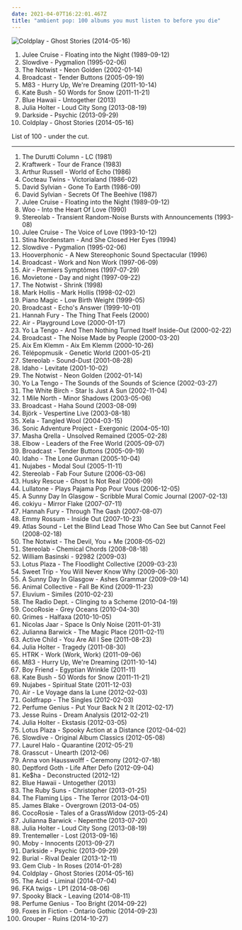 ```yaml
---
date: 2021-04-07T16:22:01.467Z
title: "ambient pop: 100 albums you must listen to before you die"
---
```

![Coldplay - Ghost Stories (2014-05-16)](http://coverartarchive.org/release/49dab146-5393-4686-bb79-efbb1fa43648/22395430275-500.jpg "Coldplay - Ghost Stories (2014-05-16)")
<ol class="albums">
<li data-cover="http://coverartarchive.org/release/653617f7-c764-4f52-a4ba-e6a130a6c87d/5409164245-500.jpg" data-tags="twin peaks, dream pop" role="button">Julee Cruise - Floating into the Night (1989-09-12)</li>
<li data-cover="https://img.discogs.com/fFoc3CnP3PL9Vpv3wihBhmRg83Y=/fit-in/600x600/filters:strip_icc():format(jpeg):mode_rgb():quality(90)/discogs-images/R-584370-1217716047.jpeg.jpg" data-tags="shoegaze, ambient, dream pop" role="button">Slowdive - Pygmalion (1995-02-06)</li>
<li data-cover="http://coverartarchive.org/release/11ab3e8d-b88b-44c0-9dd8-bbab70dd8e18/16320030785-500.jpg" data-tags="electronic, indie rock, indie, indie pop" role="button">The Notwist - Neon Golden (2002-01-14)</li>
<li data-cover="https://img.discogs.com/x5XWYaU2aOnpU8xbFKnUgoK6g30=/fit-in/600x603/filters:strip_icc():format(jpeg):mode_rgb():quality(90)/discogs-images/R-1697338-1393017938-1651.jpeg.jpg" data-tags="indie, electronic, psychedelic, dream pop, warp" role="button">Broadcast - Tender Buttons (2005-09-19)</li>
<li data-cover="http://coverartarchive.org/release/0b87ebcf-216b-4255-9c19-93c12861f173/1900040046-500.jpg" data-tags="electronic, dream pop, shoegaze" role="button">M83 - Hurry Up, We're Dreaming (2011-10-14)</li>
<li data-cover="http://coverartarchive.org/release/4518b2c0-0091-4780-b31e-6dfc7e1d9cd5/21132684376-500.jpg" data-tags="alternative, art pop, winter" role="button">Kate Bush - 50 Words for Snow (2011-11-21)</li>
<li data-cover="http://coverartarchive.org/release/d34a9b58-41c8-4906-865f-2b32f6ae5cb3/3625811134-500.jpg" data-tags="experimental, indie electronic, ambient pop, indietronica, art pop, arbutus records, alternative-indie rock" role="button">Blue Hawaii - Untogether (2013)</li>
<li data-cover="http://coverartarchive.org/release/9d1dc16a-a854-4589-b78b-f008af493aac/4871200031-500.jpg" data-tags="art pop, chamber pop" role="button">Julia Holter - Loud City Song (2013-08-19)</li>
<li data-cover="http://coverartarchive.org/release/d1b10da9-c1df-4619-9c5c-da7599df5b56/6830297851-500.jpg" data-tags="electronic, experimental, neo-psychedelia" role="button">Darkside - Psychic (2013-09-29)</li>
<li data-cover="http://coverartarchive.org/release/49dab146-5393-4686-bb79-efbb1fa43648/22395430275-500.jpg" data-tags="pop, electronic, alternative, alternative rock, coldplay" role="button">Coldplay - Ghost Stories (2014-05-16)</li>
</ol>
List of 100 - under the cut.
<!-- more -->

_________________

<ol class="albums">
<li data-cover="https://img.discogs.com/Hc3Lr9iR3rAgpj4nJ01o24ElIs8=/fit-in/600x596/filters:strip_icc():format(jpeg):mode_rgb():quality(90)/discogs-images/R-1639092-1360620307-4826.jpeg.jpg" data-tags="post-punk, 80s" role="button">
The Durutti Column - LC (1981)
</li>
<li data-cover="https://img.discogs.com/A1aXIi-wB9YcejTWj5CsKzpEDlg=/fit-in/348x345/filters:strip_icc():format(jpeg):mode_rgb():quality(90)/discogs-images/R-1199803-1200227896.jpeg.jpg" data-tags="electro" role="button">
Kraftwerk - Tour de France (1983)
</li>
<li data-cover="https://via.placeholder.com/450" data-tags="experimental" role="button">
Arthur Russell - World of Echo (1986)
</li>
<li data-cover="http://coverartarchive.org/release/c53d6f73-a312-457a-bafd-2d38ec4d1cce/8216198322-500.jpg" data-tags="dream pop, ethereal" role="button">
Cocteau Twins - Victorialand (1986-02)
</li>
<li data-cover="https://img.discogs.com/7-W0HZhdpSSp7VvdQrY76toUBXk=/fit-in/600x537/filters:strip_icc():format(jpeg):mode_rgb():quality(90)/discogs-images/R-742171-1497198163-8718.jpeg.jpg" data-tags="ambient" role="button">
David Sylvian - Gone To Earth (1986-09)
</li>
<li data-cover="https://img.discogs.com/3y1hHqQsggU7DxoBd6OVU2hGALE=/fit-in/200x196/filters:strip_icc():format(jpeg):mode_rgb():quality(90)/discogs-images/R-1993054-1257289377.jpeg.jpg" data-tags="80s, ambient" role="button">
David Sylvian - Secrets Of The Beehive (1987)
</li>
<li data-cover="http://coverartarchive.org/release/653617f7-c764-4f52-a4ba-e6a130a6c87d/5409164245-500.jpg" data-tags="twin peaks, dream pop" role="button">
Julee Cruise - Floating into the Night (1989-09-12)
</li>
<li data-cover="http://coverartarchive.org/release/530857f6-341e-4dd0-83e8-4c53bea9880f/26987481904-500.jpg" data-tags="chill, ambient, ambient pop, new age, folktronica, psychedelic folk, avant-folk" role="button">
Woo - Into the Heart Of Love (1990)
</li>
<li data-cover="https://img.discogs.com/SDM2sRMTqu6GNhemc3LFvcypXos=/fit-in/600x602/filters:strip_icc():format(jpeg):mode_rgb():quality(90)/discogs-images/R-2370269-1280077484.jpeg.jpg" data-tags="post-rock" role="button">
Stereolab - Transient Random-Noise Bursts with Announcements (1993-08)
</li>
<li data-cover="https://img.discogs.com/6wtOLY3PPCqcrMKIKiJBMByR43I=/fit-in/600x583/filters:strip_icc():format(jpeg):mode_rgb():quality(90)/discogs-images/R-378317-1493954540-3217.jpeg.jpg" data-tags="dream pop, twin peaks" role="button">
Julee Cruise - The Voice of Love (1993-10-12)
</li>
<li data-cover="http://coverartarchive.org/release/5c429421-ed50-3199-aeef-514590fa67e0/8355594906-500.jpg" data-tags="swedish, female vocalists, acoustic" role="button">
Stina Nordenstam - And She Closed Her Eyes (1994)
</li>
<li data-cover="https://img.discogs.com/fFoc3CnP3PL9Vpv3wihBhmRg83Y=/fit-in/600x600/filters:strip_icc():format(jpeg):mode_rgb():quality(90)/discogs-images/R-584370-1217716047.jpeg.jpg" data-tags="shoegaze, ambient, dream pop" role="button">
Slowdive - Pygmalion (1995-02-06)
</li>
<li data-cover="http://coverartarchive.org/release/e74a9244-b5b4-3f25-8526-f9fb31fe52f7/11004417052-500.jpg" data-tags="trip-hop" role="button">
Hooverphonic - A New Stereophonic Sound Spectacular (1996)
</li>
<li data-cover="http://coverartarchive.org/release/09d62aa5-a265-4cb2-b3e4-da80c0e60d9d/6009849109-500.jpg" data-tags="electronic, dream pop, indie, psychedelic, 90s" role="button">
Broadcast - Work and Non Work (1997-06-09)
</li>
<li data-cover="http://coverartarchive.org/release/a8820a55-fd21-4300-880a-663799d7e4eb/27151523699-500.jpg" data-tags="electronic" role="button">
Air - Premiers Symptômes (1997-07-29)
</li>
<li data-cover="https://img.discogs.com/SjwUD1XNHukw7e5EOdnD-NHkGrg=/fit-in/292x299/filters:strip_icc():format(jpeg):mode_rgb():quality(90)/discogs-images/R-567121-1160252283.jpeg.jpg" data-tags="post-rock, ambient pop, slowcore, for rainy days, days and nights, fart psyche" role="button">
Movietone - Day and night (1997-09-22)
</li>
<li data-cover="http://coverartarchive.org/release/8c989d84-6f3e-4979-83a4-13080b9d1f5d/26402415318-500.jpg" data-tags="indie rock, alternative" role="button">
The Notwist - Shrink (1998)
</li>
<li data-cover="https://img.discogs.com/cKxp04B3FUpkkN8mBZD5TG9HnDY=/fit-in/600x609/filters:strip_icc():format(jpeg):mode_rgb():quality(90)/discogs-images/R-385383-1493860512-1421.jpeg.jpg" data-tags="experimental, post-rock" role="button">
Mark Hollis - Mark Hollis (1998-02-02)
</li>
<li data-cover="https://img.discogs.com/yqJjNzvm_FIXqlpGVzxSKh2m38g=/fit-in/600x600/filters:strip_icc():format(jpeg):mode_rgb():quality(90)/discogs-images/R-309157-1288348316.jpeg.jpg" data-tags="indie rock, post-rock, shoegaze" role="button">
Piano Magic - Low Birth Weight (1999-05)
</li>
<li data-cover="https://img.discogs.com/uAijLGtWlJXfh--0l2ljVkXPBrk=/fit-in/600x600/filters:strip_icc():format(jpeg):mode_rgb():quality(90)/discogs-images/R-3668-1468409952-1004.jpeg.jpg" data-tags="electronic, electronica, indie rock, indie electronic, post-rock, downtempo, druggy, ambient pop, psychedelic pop, dreamy, reflective, atmospheric, whimsical, late night, dream pop, clinical, literate, ethereal, fractured, wry, dramatic, introspection, reflection, eerie, hypnotic, spacey, psychedelic rock, trippy, sophisticated, poignant, detached, playful, sunday afternoon, sweet, solitude, delicate, light, background music, nocturnal, imagination, avant-pop, refined, stylish, wintry, hanging out, restrained, sparkling, circular, innocent, spiked-candy radio, space-age, retro-futuristic, julian house album art, ashich party" role="button">
Broadcast - Echo's Answer (1999-10-01)
</li>
<li data-cover="http://coverartarchive.org/release/20fd8611-cffc-4a60-86c8-165e8a48100e/21747393696-500.jpg" data-tags="ethereal, music to drown in" role="button">
Hannah Fury - The Thing That Feels (2000)
</li>
<li data-cover="https://img.discogs.com/4GIwxuXIOoVGrQ5ACZIQngfMHls=/fit-in/600x598/filters:strip_icc():format(jpeg):mode_rgb():quality(90)/discogs-images/R-3311614-1498923162-2560.jpeg.jpg" data-tags="chill, eerie" role="button">
Air - Playground Love (2000-01-17)
</li>
<li data-cover="http://coverartarchive.org/release/34c51172-d643-4cc7-81ac-cd06817aadbf/15059787553-500.jpg" data-tags="indie rock, mellow" role="button">
Yo La Tengo - And Then Nothing Turned Itself Inside-Out (2000-02-22)
</li>
<li data-cover="https://img.discogs.com/Wb2clSHhJ4_ZOv69eP7kTPBiBOw=/fit-in/600x604/filters:strip_icc():format(jpeg):mode_rgb():quality(90)/discogs-images/R-3194-1145339641.jpeg.jpg" data-tags="electronica, warp" role="button">
Broadcast - The Noise Made by People (2000-03-20)
</li>
<li data-cover="http://coverartarchive.org/release/287b657f-7e81-4eea-8021-12b8c25d8040/1096834667-500.jpg" data-tags="ambient" role="button">
Aix Em Klemm - Aix Em Klemm (2000-10-26)
</li>
<li data-cover="http://coverartarchive.org/release/51622cb0-251f-4cf8-8e1c-79a27c340e24/4049466485-500.jpg" data-tags="electronic, chillout, downtempo, trip-hop" role="button">
Télépopmusik - Genetic World (2001-05-21)
</li>
<li data-cover="https://img.discogs.com/wkN18i8yFdEXOUyFOSK9vFfvQaA=/fit-in/600x597/filters:strip_icc():format(jpeg):mode_rgb():quality(90)/discogs-images/R-188570-1221493460.jpeg.jpg" data-tags="post-rock" role="button">
Stereolab - Sound-Dust (2001-08-28)
</li>
<li data-cover="https://img.discogs.com/tGAMzIjlOdjK8PTwgGTgcF6noZU=/fit-in/600x597/filters:strip_icc():format(jpeg):mode_rgb():quality(90)/discogs-images/R-512240-1177092885.jpeg.jpg" data-tags="indie, rock, ambient pop, art pop" role="button">
Idaho - Levitate (2001-10-02)
</li>
<li data-cover="http://coverartarchive.org/release/11ab3e8d-b88b-44c0-9dd8-bbab70dd8e18/16320030785-500.jpg" data-tags="electronic, indie rock, indie, indie pop" role="button">
The Notwist - Neon Golden (2002-01-14)
</li>
<li data-cover="http://coverartarchive.org/release/a880e2ec-176b-4b65-9883-841886668053/9454263240-500.jpg" data-tags="instrumental" role="button">
Yo La Tengo - The Sounds of the Sounds of Science (2002-03-27)
</li>
<li data-cover="https://img.discogs.com/i9584y28ConNp5D5Dh_AIYB996g=/fit-in/474x472/filters:strip_icc():format(jpeg):mode_rgb():quality(90)/discogs-images/R-1030535-1207227733.jpeg.jpg" data-tags="slowcore, post-rock, ambient pop" role="button">
The White Birch - Star Is Just A Sun (2002-11-04)
</li>
<li data-cover="http://coverartarchive.org/release/425cda05-7b04-43bb-8f5a-c5b60939a899/5777694727-500.jpg" data-tags="indie, post-rock, ba da bing" role="button">
1 Mile North - Minor Shadows (2003-05-06)
</li>
<li data-cover="http://coverartarchive.org/release/1216e686-0799-4615-9e41-82473842ce07/2626806537-500.jpg" data-tags="electronica, indie, experimental, dream pop" role="button">
Broadcast - Haha Sound (2003-08-09)
</li>
<li data-cover="https://img.discogs.com/R8QXLt_s-A_qPTUG06Xi7s_7-Y8=/fit-in/600x515/filters:strip_icc():format(jpeg):mode_rgb():quality(90)/discogs-images/R-4494958-1366844927-8545.jpeg.jpg" data-tags="female vocalists" role="button">
Björk - Vespertine Live (2003-08-18)
</li>
<li data-cover="https://img.discogs.com/-rmmyFSKLFBiWI2fPk86SOfinto=/fit-in/600x537/filters:strip_icc():format(jpeg):mode_rgb():quality(90)/discogs-images/R-238366-1508099331-7910.jpeg.jpg" data-tags="ambient" role="button">
Xela - Tangled Wool (2004-03-15)
</li>
<li data-cover="https://img.discogs.com/woVB7wJzBvIjd6HyG1YVHmUX1D8=/fit-in/600x528/filters:strip_icc():format(jpeg):mode_rgb():quality(90)/discogs-images/R-2392252-1285625791.jpeg.jpg" data-tags="chillout, ambient, newage, new age and ambient" role="button">
Sonic Adventure Project - Exergonic (2004-05-10)
</li>
<li data-cover="https://img.discogs.com/Mhr0gD1lVTpLJ-vc2iGlm6hBNSY=/fit-in/600x600/filters:strip_icc():format(jpeg):mode_rgb():quality(90)/discogs-images/R-399791-1165617182.jpeg.jpg" data-tags="ambient pop, morr music" role="button">
Masha Qrella - Unsolved Remained (2005-02-28)
</li>
<li data-cover="http://coverartarchive.org/release/7b62c161-6a50-3393-a5c2-c346c5a15a0d/26560719952-500.jpg" data-tags="rock, britpop" role="button">
Elbow - Leaders of the Free World (2005-09-07)
</li>
<li data-cover="https://img.discogs.com/x5XWYaU2aOnpU8xbFKnUgoK6g30=/fit-in/600x603/filters:strip_icc():format(jpeg):mode_rgb():quality(90)/discogs-images/R-1697338-1393017938-1651.jpeg.jpg" data-tags="indie, electronic, psychedelic, dream pop, warp" role="button">
Broadcast - Tender Buttons (2005-09-19)
</li>
<li data-cover="https://img.discogs.com/zqKiCDF5IinbqIA6xOZU2lp4L34=/fit-in/395x350/filters:strip_icc():format(jpeg):mode_rgb():quality(90)/discogs-images/R-746091-1154553246.jpeg.jpg" data-tags="ambient pop, dream pop, melancholy, art pop" role="button">
Idaho - The Lone Gunman (2005-10-04)
</li>
<li data-cover="http://coverartarchive.org/release/9f3a4a9b-5741-4a3b-9350-10940ce8bbf3/22229285708-500.jpg" data-tags="chillout, hip-hop, instrumental" role="button">
Nujabes - Modal Soul (2005-11-11)
</li>
<li data-cover="https://via.placeholder.com/450" data-tags="post-rock, amn 2006, indie pop, emusic" role="button">
Stereolab - Fab Four Suture (2006-03-06)
</li>
<li data-cover="https://img.discogs.com/iCPdPnfWNtr23gzqCpSNdXWLMOY=/fit-in/600x600/filters:strip_icc():format(jpeg):mode_rgb():quality(90)/discogs-images/R-888565-1370121938-7859.jpeg.jpg" data-tags="alternative, downtempo" role="button">
Husky Rescue - Ghost Is Not Real (2006-09)
</li>
<li data-cover="http://coverartarchive.org/release/db787c14-a57c-4c99-a314-5a4377b40990/8897731704-500.jpg" data-tags="electronic melodic" role="button">
Lullatone - Plays Pajama Pop Pour Vous (2006-12-05)
</li>
<li data-cover="http://coverartarchive.org/release/394a7c3b-63b5-4029-a080-976ad20fee73/9571752845-500.jpg" data-tags="shoegaze" role="button">
A Sunny Day In Glasgow - Scribble Mural Comic Journal (2007-02-13)
</li>
<li data-cover="http://coverartarchive.org/release/e0454682-a083-453a-ad6f-61bc4d866345/3705099190-500.jpg" data-tags="japanese, ambient pop, new weird japan, chillout, electronica, ambient, experimental, easy listening, dream pop" role="button">
cokiyu - Mirror Flake (2007-07-11)
</li>
<li data-cover="https://img.discogs.com/mlqlmJcBoErSPvGnR7arWK58sMQ=/fit-in/240x240/filters:strip_icc():format(jpeg):mode_rgb():quality(90)/discogs-images/R-1314444-1208912306.jpeg.jpg" data-tags="ethereal" role="button">
Hannah Fury - Through The Gash (2007-08-07)
</li>
<li data-cover="https://img.discogs.com/-5QRxxbpi2qcklaC8gbJBgGT_Yk=/fit-in/594x595/filters:strip_icc():format(jpeg):mode_rgb():quality(90)/discogs-images/R-1944729-1368277088-3670.jpeg.jpg" data-tags="pop, mellow, female vocalist, emmy rossum" role="button">
Emmy Rossum - Inside Out (2007-10-23)
</li>
<li data-cover="http://coverartarchive.org/release/0abc19a9-af51-41c5-88e3-0dd4a5f40ae8/27829592789-500.jpg" data-tags="00s" role="button">
Atlas Sound - Let the Blind Lead Those Who Can See but Cannot Feel (2008-02-18)
</li>
<li data-cover="http://coverartarchive.org/release/a9392213-eb4c-3872-8965-25386a97ad7d/16320043245-500.jpg" data-tags="indie" role="button">
The Notwist - The Devil, You + Me (2008-05-02)
</li>
<li data-cover="https://img.discogs.com/qCPATWg5xOhhsoUkUZ36dlYlKFE=/fit-in/595x600/filters:strip_icc():format(jpeg):mode_rgb():quality(90)/discogs-images/R-1789141-1243419380.jpeg.jpg" data-tags="post-rock" role="button">
Stereolab - Chemical Chords (2008-08-18)
</li>
<li data-cover="http://coverartarchive.org/release/81f85cc7-f015-4eea-9af6-d38bcc589e19/7892784186-500.jpg" data-tags="ambient, drone" role="button">
William Basinski - 92982 (2009-03)
</li>
<li data-cover="https://img.discogs.com/AQHx18Dzue4JUc_wJaMXO-VsPD8=/fit-in/500x500/filters:strip_icc():format(jpeg):mode_rgb():quality(90)/discogs-images/R-1691931-1237249077.jpeg.jpg" data-tags="dream pop" role="button">
Lotus Plaza - The Floodlight Collective (2009-03-23)
</li>
<li data-cover="http://coverartarchive.org/release/01bd9e78-c8c8-4f06-a667-64d04bcf3267/16796743992-500.jpg" data-tags="dream pop, indie pop" role="button">
Sweet Trip - You Will Never Know Why (2009-06-30)
</li>
<li data-cover="http://coverartarchive.org/release/f2adb6b7-f213-479a-87f1-ef3d2bb19a38/9147479035-500.jpg" data-tags="shoegaze, dream pop" role="button">
A Sunny Day In Glasgow - Ashes Grammar (2009-09-14)
</li>
<li data-cover="http://coverartarchive.org/release/54298fd8-e674-4211-8fb5-f9ca3403cf31/4298641916-500.jpg" data-tags="neo-psychedelia" role="button">
Animal Collective - Fall Be Kind (2009-11-23)
</li>
<li data-cover="http://coverartarchive.org/release/eef9ac5e-a475-4edf-be66-44d2e58a6623/24707467686-500.jpg" data-tags="ambient" role="button">
Eluvium - Similes (2010-02-23)
</li>
<li data-cover="http://coverartarchive.org/release/cc6f7a05-e1c4-4039-9eb3-8c8ccd37e6b1/13919864002-500.jpg" data-tags="indie pop, shoegaze" role="button">
The Radio Dept. - Clinging to a Scheme (2010-04-19)
</li>
<li data-cover="http://coverartarchive.org/release/a29ce30f-9b97-347f-89cf-eeec57174ac0/5227604030-500.jpg" data-tags="freak folk" role="button">
CocoRosie - Grey Oceans (2010-04-30)
</li>
<li data-cover="http://coverartarchive.org/release/d12fe86c-4e91-4b2f-98ca-c7045c195a3b/6735333223-500.jpg" data-tags="dream pop, experimental" role="button">
Grimes - Halfaxa (2010-10-05)
</li>
<li data-cover="http://coverartarchive.org/release/d2022e3f-c22f-45c9-a1ab-4b2094d65719/23945397989-500.jpg" data-tags="electronic, electronica, minimal" role="button">
Nicolas Jaar - Space Is Only Noise (2011-01-31)
</li>
<li data-cover="http://coverartarchive.org/release/05fe8137-9c10-3486-933e-4c6abf32ae96/18818026407-500.jpg" data-tags="ambient, dream pop" role="button">
Julianna Barwick - The Magic Place (2011-02-11)
</li>
<li data-cover="http://coverartarchive.org/release/560d4328-550c-40af-a2fc-f2a2b10328b4/2215573326-500.jpg" data-tags="ambient, dream pop" role="button">
Active Child - You Are All I See (2011-08-23)
</li>
<li data-cover="http://coverartarchive.org/release/0332860a-c980-4b54-9a08-b1229ee48cc2/4871372292-500.jpg" data-tags="experimental" role="button">
Julia Holter - Tragedy (2011-08-30)
</li>
<li data-cover="http://coverartarchive.org/release/178a02ba-fe9a-4be1-a747-303faac35388/8156839578-500.jpg" data-tags="electronic" role="button">
HTRK - Work (Work, Work) (2011-09-06)
</li>
<li data-cover="http://coverartarchive.org/release/0b87ebcf-216b-4255-9c19-93c12861f173/1900040046-500.jpg" data-tags="electronic, dream pop, shoegaze" role="button">
M83 - Hurry Up, We're Dreaming (2011-10-14)
</li>
<li data-cover="https://img.discogs.com/Cz41y4S-Tj_fjokyoT9rSwEwVNs=/fit-in/600x600/filters:strip_icc():format(jpeg):mode_rgb():quality(90)/discogs-images/R-3409377-1329292353.jpeg.jpg" data-tags="ambient pop" role="button">
Boy Friend - Egyptian Wrinkle (2011-11)
</li>
<li data-cover="http://coverartarchive.org/release/4518b2c0-0091-4780-b31e-6dfc7e1d9cd5/21132684376-500.jpg" data-tags="alternative, art pop, winter" role="button">
Kate Bush - 50 Words for Snow (2011-11-21)
</li>
<li data-cover="http://coverartarchive.org/release/5ce26deb-207e-49d4-8054-e79184e1456b/4799003889-500.jpg" data-tags="hip-hop, jazz, japanese, downtempo" role="button">
Nujabes - Spiritual State (2011-12-03)
</li>
<li data-cover="http://coverartarchive.org/release/ddb25c48-6683-484d-a7ed-9f3cc5c649ec/3325005621-500.jpg" data-tags="electronic" role="button">
Air - Le Voyage dans la Lune (2012-02-03)
</li>
<li data-cover="https://img.discogs.com/lhXM99XSk5_uBW_B3SBU3hpTprw=/fit-in/491x500/filters:strip_icc():format(jpeg):mode_rgb():quality(90)/discogs-images/R-3300050-1324799991.jpeg.jpg" data-tags="synthpop, glam rock, electronic, folktronica" role="button">
Goldfrapp - The Singles (2012-02-03)
</li>
<li data-cover="https://img.discogs.com/9A1u-YB8JBJws-qW94NDEiN9vC0=/fit-in/225x224/filters:strip_icc():format(jpeg):mode_rgb():quality(90)/discogs-images/R-3457279-1344583999-5359.jpeg.jpg" data-tags="singer-songwriter" role="button">
Perfume Genius - Put Your Back N 2 It (2012-02-17)
</li>
<li data-cover="http://coverartarchive.org/release/a390f8b2-dab7-4b5f-b414-c227d44e2c69/15142749310-500.jpg" data-tags="ambient pop, chillwave, chillgaze" role="button">
Jesse Ruins - Dream Analysis (2012-02-21)
</li>
<li data-cover="http://coverartarchive.org/release/62e1453a-dc00-4492-9f7c-11548835392a/12237507637-500.jpg" data-tags="experimental, dream pop, art pop" role="button">
Julia Holter - Ekstasis (2012-03-05)
</li>
<li data-cover="https://img.discogs.com/eter45RaHRFBjyMlpg69E_trNUw=/fit-in/600x600/filters:strip_icc():format(jpeg):mode_rgb():quality(90)/discogs-images/R-3506681-1336245635.jpeg.jpg" data-tags="shoegaze, dream pop" role="button">
Lotus Plaza - Spooky Action at a Distance (2012-04-02)
</li>
<li data-cover="http://coverartarchive.org/release/cd8c217b-d256-48cf-9f0b-ce1ac3f56d4d/15684401056-500.jpg" data-tags="ambient pop, art pop, shoegazing goodness, where is my bong" role="button">
Slowdive - Original Album Classics (2012-05-08)
</li>
<li data-cover="http://coverartarchive.org/release/b385813a-cb78-4916-a964-59b9bbabf879/28097036963-500.jpg" data-tags="experimental" role="button">
Laurel Halo - Quarantine (2012-05-21)
</li>
<li data-cover="http://coverartarchive.org/release/2441a06f-86d5-4fca-ac37-412e7a69be29/9032402910-500.jpg" data-tags="indie pop, indie electronic, ambient pop, ninja tune, alternative-indie rock" role="button">
Grasscut - Unearth (2012-06)
</li>
<li data-cover="http://coverartarchive.org/release/798c24c1-4ef9-47ca-ae68-d3c4f5fde3bc/15309211291-500.jpg" data-tags="baroque pop" role="button">
Anna von Hausswolff - Ceremony (2012-07-18)
</li>
<li data-cover="https://img.discogs.com/Jq7gMQVGNCbLqV777SnVdkzmCC0=/fit-in/600x600/filters:strip_icc():format(jpeg):mode_rgb():quality(90)/discogs-images/R-4179816-1366282469-7746.jpeg.jpg" data-tags="art pop" role="button">
Deptford Goth - Life After Defo (2012-09-04)
</li>
<li data-cover="http://coverartarchive.org/release/899777f1-9907-4116-bdd6-f610a9ec469c/9660731468-500.jpg" data-tags="ambient pop, better than the original" role="button">
Ke$ha - Deconstructed (2012-12)
</li>
<li data-cover="http://coverartarchive.org/release/d34a9b58-41c8-4906-865f-2b32f6ae5cb3/3625811134-500.jpg" data-tags="experimental, indie electronic, ambient pop, indietronica, art pop, arbutus records, alternative-indie rock" role="button">
Blue Hawaii - Untogether (2013)
</li>
<li data-cover="http://coverartarchive.org/release/8950c007-2124-4019-add0-934636e0ce8d/3138980932-500.jpg" data-tags="indie pop, indie electronic, ambient pop, sub pop records, memphis industries, alternative-indie rock, radio mirror park" role="button">
The Ruby Suns - Christopher (2013-01-25)
</li>
<li data-cover="https://img.discogs.com/S26wNV1io5Yx19HkUbg1YwRa9ug=/fit-in/600x600/filters:strip_icc():format(jpeg):mode_rgb():quality(90)/discogs-images/R-6999033-1431357387-8924.jpeg.jpg" data-tags="experimental, neo-psychedelia" role="button">
The Flaming Lips - The Terror (2013-04-01)
</li>
<li data-cover="https://img.discogs.com/Fc3zWW02lcBDhoIb7F0GNqH6Cpk=/fit-in/600x599/filters:strip_icc():format(jpeg):mode_rgb():quality(90)/discogs-images/R-4468927-1462915153-5331.jpeg.jpg" data-tags="electronic, soul" role="button">
James Blake - Overgrown (2013-04-05)
</li>
<li data-cover="https://img.discogs.com/ngRt8-OlaMZdfwLcSb30Wu8k5ek=/fit-in/225x225/filters:strip_icc():format(jpeg):mode_rgb():quality(90)/discogs-images/R-4963031-1380729454-5256.jpeg.jpg" data-tags="experimental, my gang 13" role="button">
CocoRosie - Tales of a GrassWidow (2013-05-24)
</li>
<li data-cover="http://coverartarchive.org/release/3a0f5c51-0ee6-412a-9b42-a8268eb52f00/4719617453-500.jpg" data-tags="ambient, choral" role="button">
Julianna Barwick - Nepenthe (2013-07-20)
</li>
<li data-cover="http://coverartarchive.org/release/9d1dc16a-a854-4589-b78b-f008af493aac/4871200031-500.jpg" data-tags="art pop, chamber pop" role="button">
Julia Holter - Loud City Song (2013-08-19)
</li>
<li data-cover="http://coverartarchive.org/release/82c06148-49e1-4ea6-b3f0-d82003710407/5241081245-500.jpg" data-tags="electronic, experimental, indie rock, downtempo, new wave, downbeat, house, idm, deep house" role="button">
Trentemøller - Lost (2013-09-16)
</li>
<li data-cover="http://coverartarchive.org/release/a721531b-4ca4-43e1-8614-221c70832339/5246915730-500.jpg" data-tags="electronic, ambient, downtempo" role="button">
Moby - Innocents (2013-09-27)
</li>
<li data-cover="http://coverartarchive.org/release/d1b10da9-c1df-4619-9c5c-da7599df5b56/6830297851-500.jpg" data-tags="electronic, experimental, neo-psychedelia" role="button">
Darkside - Psychic (2013-09-29)
</li>
<li data-cover="http://coverartarchive.org/release/09ac1d17-26d5-43b5-88a5-17d0edbad9d5/5922924284-500.jpg" data-tags="future garage" role="button">
Burial - Rival Dealer (2013-12-11)
</li>
<li data-cover="http://coverartarchive.org/release/1e115ca8-5375-42a0-9b21-416cb9bfa1ec/6589420808-500.jpg" data-tags="dream pop, hardly art" role="button">
Gem Club - In Roses (2014-01-28)
</li>
<li data-cover="http://coverartarchive.org/release/49dab146-5393-4686-bb79-efbb1fa43648/22395430275-500.jpg" data-tags="pop, electronic, alternative, alternative rock, coldplay" role="button">
Coldplay - Ghost Stories (2014-05-16)
</li>
<li data-cover="http://coverartarchive.org/release/b8aca1b2-efa0-47ce-9139-d70d2c68f6f9/7485966598-500.jpg" data-tags="experimental" role="button">
The Acid - Liminal (2014-07-04)
</li>
<li data-cover="http://coverartarchive.org/release/a50f9ba3-5891-4f22-b5da-edf84cc04b0c/7598730014-500.jpg" data-tags="electronic, alternative rnb" role="button">
FKA twigs - LP1 (2014-08-06)
</li>
<li data-cover="http://coverartarchive.org/release/d41ada8c-2cfe-4283-8c09-294728e52f93/9357623452-500.jpg" data-tags="ambient pop, cloud rap, alternative rnb" role="button">
Spooky Black - Leaving (2014-08-11)
</li>
<li data-cover="http://coverartarchive.org/release/b152df81-9311-4f9e-9eb6-659ade6a8c06/8512126596-500.jpg" data-tags="ambient, experimental, chamber pop, art pop" role="button">
Perfume Genius - Too Bright (2014-09-22)
</li>
<li data-cover="http://coverartarchive.org/release/14d4b753-39bd-4dc2-9e61-d6f9ea68bfc7/12440291189-500.jpg" data-tags="dream pop" role="button">
Foxes in Fiction - Ontario Gothic (2014-09-23)
</li>
<li data-cover="http://coverartarchive.org/release/aaed190c-fc3a-43c2-acdd-aa06b390b9cf/10369854892-500.jpg" data-tags="ambient" role="button">
Grouper - Ruins (2014-10-27)
</li>
</ol>